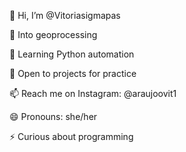 👋 Hi, I’m @Vitoriasigmapas

👀 Into geoprocessing

🌱 Learning Python automation

💞️ Open to projects for practice

📫 Reach me on Instagram: @araujoovit1

😄 Pronouns: she/her

⚡ Curious about programming
